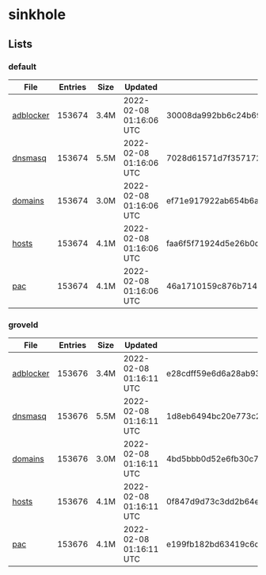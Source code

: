 # sinkhole

## Lists

### default

|File|Entries|Size|Updated|Hash|
|-|-|-|-|-|
|[adblocker](https://raw.githubusercontent.com/groveld/sinkhole/lists/default/adblocker.txt)|153674|3.4M|2022-02-08 01:16:06 UTC|30008da992bb6c24b69a724d1ac82a74b99ea95201fcfd2af1fccf921c56cc31|
|[dnsmasq](https://raw.githubusercontent.com/groveld/sinkhole/lists/default/dnsmasq.txt)|153674|5.5M|2022-02-08 01:16:06 UTC|7028d61571d7f357172b0ff59994f555b06032b862e1c9f205bcbae09d3173bc|
|[domains](https://raw.githubusercontent.com/groveld/sinkhole/lists/default/domains.txt)|153674|3.0M|2022-02-08 01:16:06 UTC|ef71e917922ab654b6a97dccecf1cd43c666b3e91c63616ab8546c722db29d6d|
|[hosts](https://raw.githubusercontent.com/groveld/sinkhole/lists/default/hosts.txt)|153674|4.1M|2022-02-08 01:16:06 UTC|faa6f5f71924d5e26b0d223ddfffacadf996a58d9383a4124b0ef33eb1e6ca83|
|[pac](https://raw.githubusercontent.com/groveld/sinkhole/lists/default/pac.txt)|153674|4.1M|2022-02-08 01:16:06 UTC|46a1710159c876b71406b4c747b6986ba1c23bb164e7b461e2dbf88ea03dc753|

### groveld

|File|Entries|Size|Updated|Hash|
|-|-|-|-|-|
|[adblocker](https://raw.githubusercontent.com/groveld/sinkhole/lists/groveld/adblocker.txt)|153676|3.4M|2022-02-08 01:16:11 UTC|e28cdff59e6d6a28ab93e441c2b150e953230baf1bda8b14c8dc044cb42ad253|
|[dnsmasq](https://raw.githubusercontent.com/groveld/sinkhole/lists/groveld/dnsmasq.txt)|153676|5.5M|2022-02-08 01:16:11 UTC|1d8eb6494bc20e773c21b5b87fa8a7a176a844ca4230a450a408845629f250a6|
|[domains](https://raw.githubusercontent.com/groveld/sinkhole/lists/groveld/domains.txt)|153676|3.0M|2022-02-08 01:16:11 UTC|4bd5bbb0d52e6fb30c7d266b867bc3d80b984cb0f63a349a27a28b837cb223ad|
|[hosts](https://raw.githubusercontent.com/groveld/sinkhole/lists/groveld/hosts.txt)|153676|4.1M|2022-02-08 01:16:11 UTC|0f847d9d73c3dd2b64ea52245aabd178c7a92cfb3546ef8b3a719db5cff29be7|
|[pac](https://raw.githubusercontent.com/groveld/sinkhole/lists/groveld/pac.txt)|153676|4.1M|2022-02-08 01:16:11 UTC|e199fb182bd63419c6d871f5f7201a5e20659d94bb0694d2e8275cd4edc7eb96|
